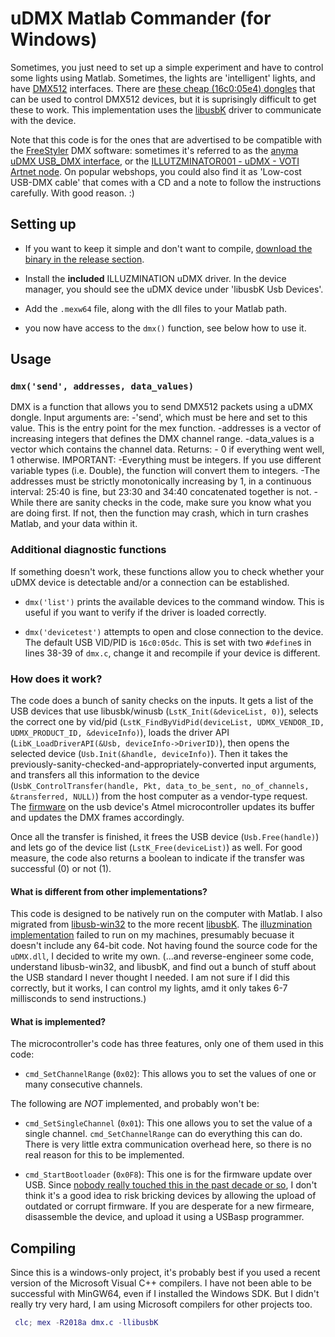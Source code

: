 # uDMX Matlab Commander (for Windows)

Sometimes, you just need to set up a simple experiment and have to control some lights using Matlab. Sometimes, the lights are 'intelligent' lights, and have [DMX512](https://en.wikipedia.org/wiki/DMX512) interfaces. There are [these cheap (16c0:05e4) dongles](https://anyma.ch/research/udmx/) that can be used to control DMX512 devices, but it is suprisingly difficult to get these to work. This implementation uses the [libusbK](https://libusbk.sourceforge.net/UsbK3/examples_8h.html) driver to communicate with the device.

Note that this code is for the ones that are advertised to be compatible with the [FreeStyler](https://www.freestylerdmx.be/) DMX software: sometimes it's referred to as the [anyma uDMX USB_DMX interface](https://anyma.ch/research/udmx/), or the [ILLUTZMINATOR001 - uDMX - VOTI Artnet node](https://www.illutzmination.de/udmx.html?&L=1). On popular webshops, you could also find it as 'Low-cost USB-DMX cable' that comes with a CD and a note to follow the instructions carefully. With good reason. :)

## Setting up

* If you want to keep it simple and don't want to compile, [download the binary in the release section](https://github.com/ha5dzs/udmx-matlab-commander/releases).

* Install the **included** ILLUZMINATION uDMX driver. In the device manager, you should see the uDMX device under 'libusbK Usb Devices'.

* Add the `.mexw64` file, along with the dll files to your Matlab path.

* you now have access to the `dmx()` function, see below how to use it.

## Usage

### `dmx('send', addresses, data_values)`
DMX is a function that allows you to send DMX512 packets using a uDMX dongle.
Input arguments are:
    -'send', which must be here and set to this value. This is the entry point for the mex function.
    -addresses is a vector of increasing integers that defines the DMX channel range.
    -data_values is a vector which contains the channel data.
Returns:
    - 0 if everything went well, 1 otherwise.
IMPORTANT:
    -Everything must be integers. If you use different variable types (i.e. Double), the function will convert them to integers.
    -The addresses must be strictly monotonically increasing by 1, in a continuous interval: 25:40 is fine, but 23:30 and 34:40 concatenated together is not.
    -While there are sanity checks in the code, make sure you know what you are doing first. If not, then the function may crash, which in turn crashes Matlab, and your data within it.

### Additional diagnostic functions

If something doesn't work, these functions allow you to check whether your uDMX device is detectable and/or a connection can be established.

* `dmx('list')` prints the available devices to the command window. This is useful if you want to verify if the driver is loaded correctly.

* `dmx('devicetest')` attempts to open and close connection to the device. The default USB VID/PID is `16c0:05dc`. This is set with two `#define`s in lines 38-39 of `dmx.c`, change it and recompile if your device is different.

### How does it work?

The code does a bunch of sanity checks on the inputs. It gets a list of the USB devices that use libusbk/winusb (`LstK_Init(&deviceList, 0)`), selects the correct one by vid/pid (`LstK_FindByVidPid(deviceList, UDMX_VENDOR_ID, UDMX_PRODUCT_ID, &deviceInfo)`), loads the driver API (`LibK_LoadDriverAPI(&Usb, deviceInfo->DriverID)`), then opens the selected device (`Usb.Init(&handle, deviceInfo)`). Then it takes the previously-sanity-checked-and-appropriately-converted input arguments, and transfers all this information to the device (`UsbK_ControlTransfer(handle, Pkt, data_to_be_sent, no_of_channels, &transferred, NULL)`) from the host computer as a vendor-type request. The [firmware](https://github.com/mirdej/udmx/blob/master/firmware/main.c) on the usb device's Atmel microcontroller updates its buffer and updates the DMX frames accordingly.

Once all the transfer is finished, it frees the USB device (`Usb.Free(handle)`) and lets go of the device list (`LstK_Free(deviceList)`) as well. For good measure, the code also returns a boolean to indicate if the transfer was successful (0) or not (1).

#### What is different from other implementations?

This code is designed to be natively run on the computer with Matlab. I also migrated from [libusb-win32](https://sourceforge.net/projects/libusb-win32/) to the more recent [libusbK](https://github.com/mcuee/libusbk). The [illuzmination implementation](https://www.illutzmination.de/udmxdriver.html?&L=1) failed to run on my machines, presumably becuase it doesn't include any 64-bit code. Not having found the source code for the `uDMX.dll`, I decided to write my own. (...and reverse-engineer some code, understand libusb-win32, and libusbK, and find out a bunch of stuff about the USB standard I never thought I needed. I am not sure if I did this correctly, but it works, I can control my lights, amd it only takes 6-7 millisconds to send instructions.)

#### What is implemented?

The microcontroller's code has three features, only one of them used in this code:

* `cmd_SetChannelRange` (`0x02`):
This allows you to set the values of one or many consecutive channels.

The following are *NOT* implemented, and probably won't be:

* `cmd_SetSingleChannel` (`0x01`):
This one allows you to set the value of a single channel. `cmd_SetChannelRange` can do everything this can do. There is very little extra communication overhead here, so there is no real reason for this to be implemented.

* `cmd_StartBootloader` (`0x0F8`):
This one is for the firmware update over USB. Since [nobody really touched this in the past decade or so](https://github.com/mirdej/udmx/blob/master/firmware/main.c), I don't think it's a good idea to risk bricking devices by allowing the upload of outdated or corrupt firmware. If you are desperate for a new firmeare, disassemble the device, and upload it using a USBasp programmer.

## Compiling

Since this is a windows-only project, it's probably best if you used a recent version of the Microsoft Visual C++ compilers.
I have not been able to be successful with MinGW64, even if I installed the Windows SDK. But I didn't really try very hard, I am using Microsoft compilers for other projects too.

```Matlab
 clc; mex -R2018a dmx.c -llibusbK
```
